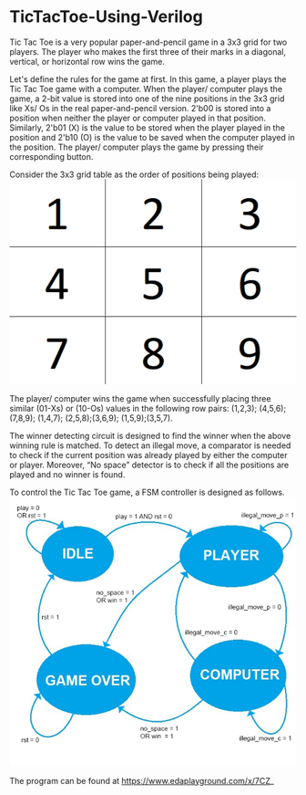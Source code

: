 # TicTacToe-Using-Verilog

Tic Tac Toe is a very popular paper-and-pencil game in a 3x3 grid for two players. The player who makes the first three of their marks in a diagonal, vertical, or horizontal row wins the game.

Let's define the rules for the game at first. In this game, a player plays the Tic Tac Toe game with a computer. When the player/ computer plays the game, a 2-bit value is stored into one of the nine positions in the 3x3 grid like Xs/ Os in the real paper-and-pencil version. 2'b00 is stored into a position when neither the player or computer played in that position. Similarly, 2'b01 (X) is the value to be stored when the player played in the position and 2'b10 (O) is the value to be saved when the computer played in the position. The player/ computer plays the game by pressing their corresponding button.

Consider the 3x3 grid table as the order of positions being played:
![screen shot](https://github.com/ritik11ritik/TicTacToe-Using-Verilog/blob/main/Diagram.png)

The player/ computer wins the game when successfully placing three similar (01-Xs) or (10-Os) values in the following row pairs: (1,2,3); (4,5,6);(7,8,9); (1,4,7); (2,5,8);(3,6,9); (1,5,9);(3,5,7).

The winner detecting circuit is designed to find the winner when the above winning rule is matched. To detect an illegal move, a comparator is needed to check if the current position was already played by either the computer or player. Moreover, “No space” detector is to check if all the positions are played and no winner is found.

To control the Tic Tac Toe game, a FSM controller is designed as follows.
![screen shot](https://github.com/ritik11ritik/TicTacToe-Using-Verilog/blob/main/State_Diagram.jpg)

The program can be found at https://www.edaplayground.com/x/7CZ_
